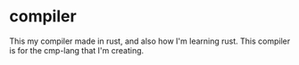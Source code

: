 # compiler
This my compiler made in rust, and also how I'm learning rust.
This compiler is for the cmp-lang that I'm creating.
